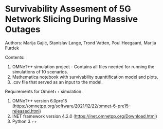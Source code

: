 
# Survivability Assesment of 5G Network Slicing During Massive Outages
Authors: Marija Gajić, Stanislav Lange, Trond Vatten, Poul Heegaard, Marija Furdek  

Contents: 
1. OMNeT++ simulation project - Contains all files needed for running the simulations of 10 scenarios.
2. Mathematica notebook with survivability quanttification model and plots. 
3. .csv file that served as an input to the model.

Requirements for Omnet++ simulation:

1. OMNeT++ version 6.0pre15 (https://omnetpp.org/software/2021/12/22/omnet-6-pre15-released.html)
2. INET framework version 4.2.0 (https://inet.omnetpp.org/Download.html)
3. Python 3.++
